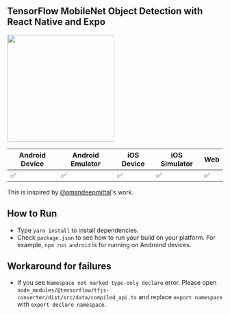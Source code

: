 ## TensorFlow MobileNet Object Detection with React Native and Expo

<img src="https://user-images.githubusercontent.com/1263177/82988748-7e481300-9fae-11ea-8454-66a23892fce5.gif" width="250" />


| Android Device | Android Emulator | iOS Device  | iOS Simulator |  Web |
|----------------|------------------|-------------|---------------|------|
|       ✅	      |       ✅	        |     ✅	    |      ✅	     |  ✅  |



This is inspired by [@amandeepmittal](https://github.com/amandeepmittal/mobilenet-tfjs-expo)'s work.


## How to Run

- Type `yarn install` to install dependencies.
- Check `package.json` to see how to run your build on your platform. For example, `npm run android` is for running on Androind devices.

## Workaround for failures
- If you see `Namespace not marked type-only declare` error. Please open `node_modules/@tensorflow/tfjs-converter/dist/src/data/compiled_api.ts` and replace `export namespace` with `export declare namespace`.


